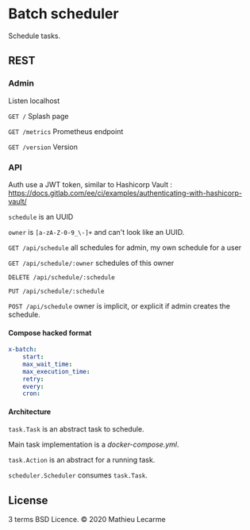 Batch scheduler
====

Schedule tasks.

REST
----

### Admin

Listen localhost

`GET /` Splash page

`GET /metrics` Prometheus endpoint

`GET /version` Version

### API

Auth use a JWT token, similar to Hashicorp Vault : https://docs.gitlab.com/ee/ci/examples/authenticating-with-hashicorp-vault/

`schedule` is an UUID

`owner` is `[a-zA-Z-0-9_\-]+` and can't look like an UUID.

`GET /api/schedule` all schedules for admin, my own schedule for a user

`GET /api/schedule/:owner` schedules of this owner

`DELETE /api/schedule/:schedule`

`PUT /api/schedule/:schedule`

`POST /api/schedule` owner is implicit, or explicit if admin creates the schedule.

#### Compose hacked format

```yaml
x-batch:
    start:
    max_wait_time:
    max_execution_time:
    retry:
    every:
    cron:
```

#### Architecture

`task.Task` is an abstract task to schedule.

Main task implementation is a *docker-compose.yml*.

`task.Action` is an abstract for a running task.

`scheduler.Scheduler` consumes `task.Task`.



License
-------

3 terms BSD Licence. © 2020 Mathieu Lecarme
